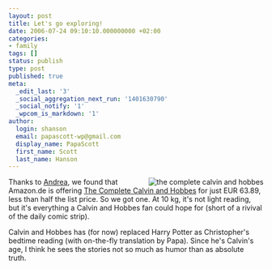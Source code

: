 ```yaml
---
layout: post
title: Let's go exploring!
date: 2006-07-24 09:10:10.000000000 +02:00
categories:
- family
tags: []
status: publish
type: post
published: true
meta:
  _edit_last: '3'
  _social_aggregation_next_run: '1401630790'
  _social_notify: '1'
  _wpcom_is_markdown: '1'
author:
  login: shanson
  email: papascott-wp@gmail.com
  display_name: PapaScott
  first_name: Scott
  last_name: Hanson
---
```

<p><a href="http://www.amazon.de/gp/product/0740748475"><img src="https://res.cloudinary.com/papascott/image/upload/wordpress/wp-content/uploads/2006/07/the_complete_calvin_and_hobbes.jpg" alt="the complete calvin and hobbes" align="right" border="0" /></a> Thanks to <a href="http://serendipita.org/2006/07/20/theres-treasure-everywhere/">Andrea</a>, we found that Amazon.de is offering <a href="http://www.amazon.de/gp/product/0740748475">The Complete Calvin and Hobbes</a> for just EUR 63.89, less than half the list price. So we got one. At 10 kg, it's not light reading, but it's everything a Calvin and Hobbes fan could hope for (short of a rivival of the daily comic strip).</p>
<p>Calvin and Hobbes has (for now) replaced Harry Potter as Christopher's bedtime reading (with on-the-fly translation by Papa). Since he's Calvin's age, I think he sees the stories not so much as humor than as absolute truth.</p>
